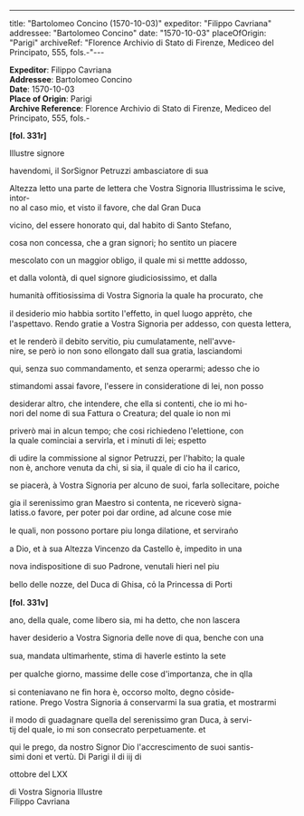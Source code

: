 ---
title: "Bartolomeo Concino (1570-10-03)"
expeditor: "Filippo Cavriana"
addressee: "Bartolomeo Concino"
date: "1570-10-03"
placeOfOrigin: "Parigi"
archiveRef: "Florence Archivio di Stato di Firenze, Mediceo del Principato, 555, fols.-"---

**Expeditor**: Filippo Cavriana  
**Addressee**: Bartolomeo Concino  
**Date**: 1570-10-03  
**Place of Origin**: Parigi  
**Archive Reference**: Florence Archivio di Stato di Firenze, Mediceo del Principato, 555, fols.-  


**[fol. 331r]**

Illustre signore 

  
havendomi, il SorSignor Petruzzi ambasciatore di sua 
            
Altezza  letto una parte de lettera  che Vostra Signoria Illustrissima  le scive, intor-  
no al caso mio, et visto il favore, che dal Gran Duca
            
vicino, del essere honorato qui, dal habito di Santo  Stefano,
            
cosa non concessa, che a gran signori; ho sentito un piacere
            
mescolato con un maggior obligo, il quale mi si mettte addosso,
            
et dalla volontà, di quel signore  giudiciosissimo, et dalla
            
humanità offitiosissima di Vostra Signoria  la quale ha procurato, che
            
il desiderio mio habbia sortito l'effetto, in quel luogo appre̍to, che l'aspettavo. Rendo gratie a Vostra Signoria  per addesso, con questa lettera,
            
et le renderò il debito servitio, piu cumulatamente, nell'avve-  
nire, se però io non sono ellongato dall sua gratia, lasciandomi
            
qui, senza suo commandamento, et senza operarmi; adesso che io
            
stimandomi assai favore, l'essere in consideratione di lei, non posso
            
desiderar altro, che intendere, che ella si contenti, che io mi ho-  
nori del nome di sua Fattura o Creatura; del quale io non mi
            
priverò mai in alcun tempo; che cosi richiedeno l'elettione, con   
la quale cominciai a servirla, et i minuti di lei; espetto
            
di udire la commissione al signor Petruzzi, per l'habito; la quale   
non è, anchore venuta da chi, si sia, il quale di cio ha il carico,
            
se piacerà, à Vostra Signoria  per alcuno de suoi, farla sollecitare, poiche
            
gia il serenissimo  gran Maestro  si contenta, ne riceverò signa-  
latiss.o favore, per poter poi dar ordine, ad alcune cose mie
            
le quali, non  possono portare piu longa dilatione, et serviran̍o
            
a Dio, et à sua Altezza Vincenzo da Castello è, impedito in una
            
nova indispositione di suo Padrone, venutali hieri nel piu
            
bello delle nozze, del Duca di Ghisa, co̍ la Princessa di Porti


**[fol. 331v]**

  
ano, della quale, come libero sia, mi ha detto, che non  lascera
            
haver desiderio a Vostra Signoria  delle nove di qua, benche con una
            
sua, mandata ultimam̍ente, stima di haverle estinto la sete
            
per qualche giorno, massime delle cose d'importanza, che in qlla
            
si conteniavano ne fin hora è, occorso molto, degno co̍side-  
ratione. Prego Vostra Signoria  á conservarmi la sua gratia, et mostrarmi
            
il modo di guadagnare quella del serenissimo  gran Duca, à servi-  
tij del quale, io mi son consecrato perpetuamente. et
            
qui le prego, da nostro Signor  Dio l'accrescimento de suoi santis-  
simi doni et vertù. Di Parigi il di iij di
            
ottobre del LXX

  
di Vostra Signoria Illustre   
Filippo Cavriana


